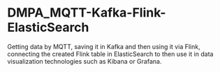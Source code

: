 # DMPA_MQTT-Kafka-Flink-ElasticSearch

Getting data by MQTT, saving it in Kafka and then using it via Flink, connecting the created Flink table in ElasticSearch to then use it in data visualization technologies such as Kibana or Grafana.
